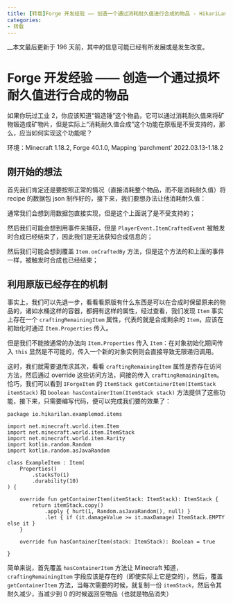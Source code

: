 ```yaml
---
title: [转载]Forge 开发经验 —— 创造一个通过消耗耐久值进行合成的物品 - HikariLan's Blog
categories:
- 转载
---
```


__本文最后更新于 196 天前，其中的信息可能已经有所发展或是发生改变。

# Forge 开发经验 —— 创造一个通过损坏耐久值进行合成的物品

如果你玩过工业
2，你应该知道“锻造锤”这个物品，它可以通过消耗耐久值来将矿物锻造成矿物片，但是实际上“消耗耐久值合成”这个功能在原版是不受支持的，那么，应当如何实现这个功能呢？

环境：Minecraft 1.18.2, Forge 40.1.0, Mapping ‘parchment’ 2022.03.13-1.18.2

## 刚开始的想法

首先我们肯定还是要按照正常的情况（直接消耗整个物品，而不是消耗耐久值）将 recipe 的数据包 json 制作好的，接下来，我们要想办法让他消耗耐久值：

通常我们会想到用数据包直接实现，但是这个上面说了是不受支持的；

然后我们可能会想到用事件来捕获，但是 `PlayerEvent.ItemCraftedEvent` 被触发时合成已经结束了，因此我们是无法获知合成信息的；

然后我们可能会想到覆盖 `Item.onCraftedBy` 方法，但是这个方法的和上面的事件一样，被触发时合成也已经结束；

## 利用原版已经存在的机制

事实上，我们可以先退一步，看看看原版有什么东西是可以在合成时保留原来的物品的，诸如水桶这样的容器，都拥有这样的属性，经过查看，我们发现 `Item`
事实上存在一个 `craftingRemainingItem` 属性，代表的就是合成剩余的 `Item`，应该在初始化时通过
`Item.Properties` 传入。

但是我们不能按通常的办法向 `Item.Properties` 传入 `Item`：在对象初始化期间传入 `this`
显然是不可能的，传入一个新的对象实例则会直接导致无限递归调用。

这时，我们就需要退而求其次，看看 `craftingRemainingItem` 属性是否存在访问方法，然后通过 override 这些访问方法，间接的传入
`craftingRemainingItem`。恰巧，我们可以看到 `IForgeItem` 的 `ItemStack
getContainerItem(ItemStack itemStack)` 和 `boolean hasContainerItem(ItemStack
stack)` 方法提供了这些功能，接下来，只需要编写代码，便可以完成我们要的效果了：

    
    
    package io.hikarilan.examplemod.items
    
    import net.minecraft.world.item.Item
    import net.minecraft.world.item.ItemStack
    import net.minecraft.world.item.Rarity
    import kotlin.random.Random
    import kotlin.random.asJavaRandom
    
    class ExampleItem : Item(
        Properties()
            .stacksTo(1)
            .durability(10)
    ) {
    
        override fun getContainerItem(itemStack: ItemStack): ItemStack {
            return itemStack.copy()
                .apply { hurt(1, Random.asJavaRandom(), null) }
                .let { if (it.damageValue >= it.maxDamage) ItemStack.EMPTY else it }
        }
    
        override fun hasContainerItem(stack: ItemStack): Boolean = true
    
    }
    

简单来说，首先覆盖 `hasContainerItem` 方法让 Minecraft 知道，`craftingRemainingItem`
字段应该是存在的（即使实际上它是空的），然后，覆盖 `getContainerItem` 方法，当每次需要的时候，就复制一份
`itemStack`，然后令其耐久减少，当减少到 0 的时候返回空物品（也就是物品消失）

